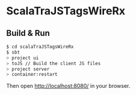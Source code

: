 # ScalaTraJSTagsWireRx #

## Build & Run ##

```sh
$ cd scalaTraJSTagsWireRx
$ sbt
> project ui
> toJS // Build the client JS files
> project server
> container:restart
```

Then open [http://localhost:8080/](http://localhost:8080/) in your browser.
